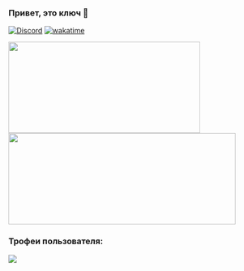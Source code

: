 ### Привет, это ключ 👋
[![Discord](https://lanyard.cnrad.dev/api/680636323471818876)](https://discord.com/users/680636323471818876)
[![wakatime](https://wakatime.com/badge/user/901d0624-3579-4ca9-bfd2-e70ee040a3df.svg)](https://wakatime.com/@901d0624-3579-4ca9-bfd2-e70ee040a3df)
<br>

<div>
  <img height="180em" width="378em" src="https://github-readme-stats.vercel.app/api?username=keydevelops&count_private=true&show_icons=true&theme=github_dark"/>
  <img height="180em" width="448em" src="https://github-readme-stats.vercel.app/api/top-langs/?username=keydevelops&langs_count=6&layout=compact&theme=github_dark"/>
</div>

### Трофеи пользователя:
<img src="https://github-profile-trophy.vercel.app/?username=keydevelops&column=3&theme=onedark"/>
